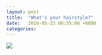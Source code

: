 ```yaml
---
layout: post
title:  "What's your hairstyle?"
date:   2016-05-23 00:55:00 +0800
categories: 
---
```

![](../../../images/whats-my-hairstyle-2016.jpg)
